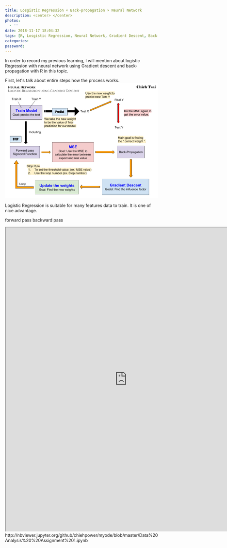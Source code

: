 ```yaml
---
title: Losgistic Regression × Back-propagation × Neural Network
description: <center> </center>
photos:
  - ''
date: 2018-11-17 18:04:32
tags: [R, Losgistic Regression, Neural Network, Gradient Descent, Back-propagation, MSE]
categories:
password:
---
```

In order to record my previous learning, I will mention about logistic Regression with neural network using Gradient descent
and back-propagation with R in this topic.

First, let's talk about entire steps how the process works.
![back_propagation](/images/back_propagation.png)

Logistic Regression is suitable for many features data to train. It is one of nice advantage.

forward pass
backward pass
<center><iframe src="http://nbviewer.jupyter.org/github/chiehpower/myode/blob/master/Data%20Analysis%20%20Assignment%201.ipynb" width="800" height="1000"></iframe></center>
http://nbviewer.jupyter.org/github/chiehpower/myode/blob/master/Data%20Analysis%20%20Assignment%201.ipynb
